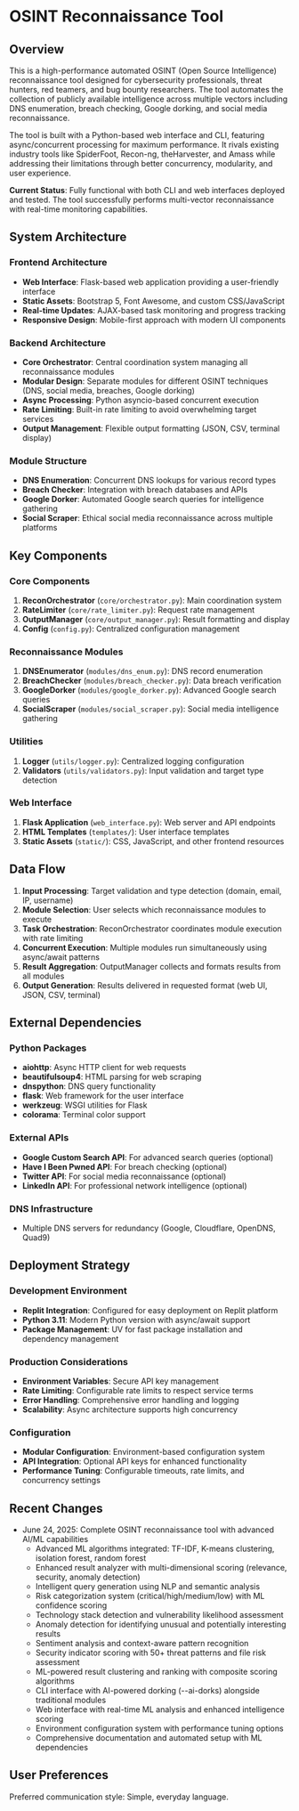 # OSINT Reconnaissance Tool

## Overview

This is a high-performance automated OSINT (Open Source Intelligence) reconnaissance tool designed for cybersecurity professionals, threat hunters, red teamers, and bug bounty researchers. The tool automates the collection of publicly available intelligence across multiple vectors including DNS enumeration, breach checking, Google dorking, and social media reconnaissance.

The tool is built with a Python-based web interface and CLI, featuring async/concurrent processing for maximum performance. It rivals existing industry tools like SpiderFoot, Recon-ng, theHarvester, and Amass while addressing their limitations through better concurrency, modularity, and user experience.

**Current Status**: Fully functional with both CLI and web interfaces deployed and tested. The tool successfully performs multi-vector reconnaissance with real-time monitoring capabilities.

## System Architecture

### Frontend Architecture
- **Web Interface**: Flask-based web application providing a user-friendly interface
- **Static Assets**: Bootstrap 5, Font Awesome, and custom CSS/JavaScript
- **Real-time Updates**: AJAX-based task monitoring and progress tracking
- **Responsive Design**: Mobile-first approach with modern UI components

### Backend Architecture
- **Core Orchestrator**: Central coordination system managing all reconnaissance modules
- **Modular Design**: Separate modules for different OSINT techniques (DNS, social media, breaches, Google dorking)
- **Async Processing**: Python asyncio-based concurrent execution
- **Rate Limiting**: Built-in rate limiting to avoid overwhelming target services
- **Output Management**: Flexible output formatting (JSON, CSV, terminal display)

### Module Structure
- **DNS Enumeration**: Concurrent DNS lookups for various record types
- **Breach Checker**: Integration with breach databases and APIs
- **Google Dorker**: Automated Google search queries for intelligence gathering
- **Social Scraper**: Ethical social media reconnaissance across multiple platforms

## Key Components

### Core Components
1. **ReconOrchestrator** (`core/orchestrator.py`): Main coordination system
2. **RateLimiter** (`core/rate_limiter.py`): Request rate management
3. **OutputManager** (`core/output_manager.py`): Result formatting and display
4. **Config** (`config.py`): Centralized configuration management

### Reconnaissance Modules
1. **DNSEnumerator** (`modules/dns_enum.py`): DNS record enumeration
2. **BreachChecker** (`modules/breach_checker.py`): Data breach verification
3. **GoogleDorker** (`modules/google_dorker.py`): Advanced Google search queries
4. **SocialScraper** (`modules/social_scraper.py`): Social media intelligence gathering

### Utilities
1. **Logger** (`utils/logger.py`): Centralized logging configuration
2. **Validators** (`utils/validators.py`): Input validation and target type detection

### Web Interface
1. **Flask Application** (`web_interface.py`): Web server and API endpoints
2. **HTML Templates** (`templates/`): User interface templates
3. **Static Assets** (`static/`): CSS, JavaScript, and other frontend resources

## Data Flow

1. **Input Processing**: Target validation and type detection (domain, email, IP, username)
2. **Module Selection**: User selects which reconnaissance modules to execute
3. **Task Orchestration**: ReconOrchestrator coordinates module execution with rate limiting
4. **Concurrent Execution**: Multiple modules run simultaneously using async/await patterns
5. **Result Aggregation**: OutputManager collects and formats results from all modules
6. **Output Generation**: Results delivered in requested format (web UI, JSON, CSV, terminal)

## External Dependencies

### Python Packages
- **aiohttp**: Async HTTP client for web requests
- **beautifulsoup4**: HTML parsing for web scraping
- **dnspython**: DNS query functionality
- **flask**: Web framework for the user interface
- **werkzeug**: WSGI utilities for Flask
- **colorama**: Terminal color support

### External APIs
- **Google Custom Search API**: For advanced search queries (optional)
- **Have I Been Pwned API**: For breach checking (optional)
- **Twitter API**: For social media reconnaissance (optional)
- **LinkedIn API**: For professional network intelligence (optional)

### DNS Infrastructure
- Multiple DNS servers for redundancy (Google, Cloudflare, OpenDNS, Quad9)

## Deployment Strategy

### Development Environment
- **Replit Integration**: Configured for easy deployment on Replit platform
- **Python 3.11**: Modern Python version with async/await support
- **Package Management**: UV for fast package installation and dependency management

### Production Considerations
- **Environment Variables**: Secure API key management
- **Rate Limiting**: Configurable rate limits to respect service terms
- **Error Handling**: Comprehensive error handling and logging
- **Scalability**: Async architecture supports high concurrency

### Configuration
- **Modular Configuration**: Environment-based configuration system
- **API Integration**: Optional API keys for enhanced functionality
- **Performance Tuning**: Configurable timeouts, rate limits, and concurrency settings

## Recent Changes

- June 24, 2025: Complete OSINT reconnaissance tool with advanced AI/ML capabilities
  - Advanced ML algorithms integrated: TF-IDF, K-means clustering, isolation forest, random forest
  - Enhanced result analyzer with multi-dimensional scoring (relevance, security, anomaly detection)
  - Intelligent query generation using NLP and semantic analysis
  - Risk categorization system (critical/high/medium/low) with ML confidence scoring
  - Technology stack detection and vulnerability likelihood assessment
  - Anomaly detection for identifying unusual and potentially interesting results
  - Sentiment analysis and context-aware pattern recognition
  - Security indicator scoring with 50+ threat patterns and file risk assessment
  - ML-powered result clustering and ranking with composite scoring algorithms
  - CLI interface with AI-powered dorking (--ai-dorks) alongside traditional modules
  - Web interface with real-time ML analysis and enhanced intelligence scoring
  - Environment configuration system with performance tuning options
  - Comprehensive documentation and automated setup with ML dependencies

## User Preferences

Preferred communication style: Simple, everyday language.